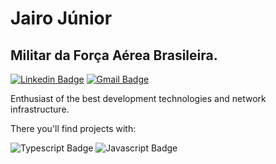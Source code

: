 # Jairo Júnior

## Militar da Força Aérea Brasileira.

[![Linkedin Badge](https://img.shields.io/badge/-Jairo%20Júnior-0000cc?style=flat-square&logo=Linkedin&logoColor=white&link=https://www.linkedin.com/in/ojairojr/)](https://www.linkedin.com/in/ojairojr/) 
[![Gmail Badge](https://img.shields.io/badge/-jairojcaj@gmail.com.br-0000cc?style=flat-square&logo=Gmail&logoColor=white&link=mailto:jairojcaj@gmail.com.br)](mailto:jairojcaj@gmail.com.br)


Enthusiast of the best development technologies and network infrastructure.

There you'll find projects with:

![Typescript Badge](https://img.shields.io/badge/-Typescript-fff?style=flat-square&logo=Typescript&logoColor=black&link=#) ![Javascript Badge](https://img.shields.io/badge/-Typescript-fff?style=flat-square&logo=Javascript&logoColor=black&link=#)
